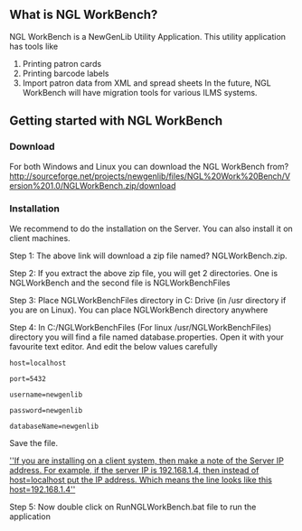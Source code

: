 ## What is NGL WorkBench? ##
NGL WorkBench is a NewGenLib Utility Application. This utility application has tools like
  1. Printing patron cards
  1. Printing barcode labels
  1. Import patron data from XML and spread sheets
In the future, NGL WorkBench will have migration tools for various ILMS systems.
## Getting started with NGL WorkBench ##
### Download ###
For both Windows and Linux you can download the NGL WorkBench from? http://sourceforge.net/projects/newgenlib/files/NGL%20Work%20Bench/Version%201.0/NGLWorkBench.zip/download
### Installation ###
We recommend to do the installation on the Server. You can also install it on client machines.

Step 1: The above link will download a zip file named? NGLWorkBench.zip.

Step 2: If you extract the above zip file, you will get 2 directories. One is NGLWorkBench and the second file is NGLWorkBenchFiles

Step 3: Place NGLWorkBenchFiles directory in C: Drive (in /usr directory if you are on Linux). You can place NGLWorkBench directory anywhere

Step 4: In C:/NGLWorkBenchFiles (For linux /usr/NGLWorkBenchFiles) directory you will find a file named database.properties. Open it with your favourite text editor. And edit the below values carefully
```
host=localhost

port=5432

username=newgenlib

password=newgenlib

databaseName=newgenlib
```
Save the file.

<u>''If you are installing on a client system, then make a note of the Server IP address. For example, if the server IP is 192.168.1.4, then instead of host=localhost put the IP address. Which means the line looks like this host=192.168.1.4''</u>

Step 5: Now double click on RunNGLWorkBench.bat file to run the application